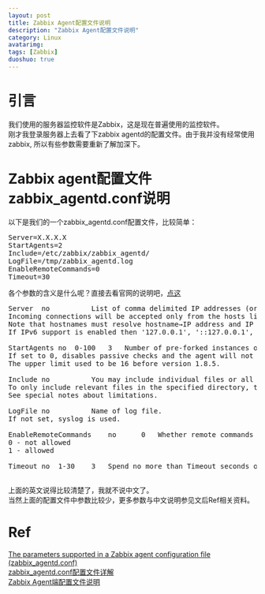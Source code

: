 ```yaml
---
layout: post
title: Zabbix Agent配置文件说明
description: "Zabbix Agent配置文件说明"
category: Linux
avatarimg: 
tags: [Zabbix]
duoshuo: true
---
```


# 引言
我们使用的服务器监控软件是Zabbix，这是现在普遍使用的监控软件。  
刚才我登录服务器上去看了下zabbix agentd的配置文件。由于我并没有经常使用zabbix, 所以有些参数需要重新了解加深下。  

# Zabbix agent配置文件zabbix_agentd.conf说明
以下是我们的一个zabbix_agentd.conf配置文件，比较简单：
<pre>
Server=X.X.X.X
StartAgents=2
Include=/etc/zabbix/zabbix_agentd/
LogFile=/tmp/zabbix_agentd.log
EnableRemoteCommands=0
Timeout=30
</pre>

各个参数的含义是什么呢？直接去看官网的说明吧，[点这](https://www.zabbix.com/documentation/2.4/manual/appendix/config/zabbix_agentd)  

<pre>
Server	no			List of comma delimited IP addresses (or hostnames) of Zabbix servers. Spaces are allowed since the Zabbix 2.2 version.
Incoming connections will be accepted only from the hosts listed here.
Note that hostnames must resolve hostname→IP address and IP address→hostname.
If IPv6 support is enabled then '127.0.0.1', '::127.0.0.1', '::ffff:127.0.0.1' are treated equally.

StartAgents	no	0-100	3	Number of pre-forked instances of zabbix_agentd that process passive checks.
If set to 0, disables passive checks and the agent will not listen on any TCP port.
The upper limit used to be 16 before version 1.8.5.

Include	no			You may include individual files or all files in a directory in the configuration file.
To only include relevant files in the specified directory, the asterisk wildcard character is supported for pattern matching. For example: /absolute/path/to/config/files/*.conf. Pattern matching is supported since Zabbix 2.4.0.
See special notes about limitations.

LogFile	no			Name of log file.
If not set, syslog is used.

EnableRemoteCommands	no		0	Whether remote commands from Zabbix server are allowed.
0 - not allowed
1 - allowed

Timeout	no	1-30	3	Spend no more than Timeout seconds on processing

</pre>

上面的英文说得比较清楚了，我就不说中文了。  
当然上面的配置文件中参数比较少，更多参数与中文说明参见文后Ref相关资料。

# Ref
[The parameters supported in a Zabbix agent configuration file (zabbix_agentd.conf)](https://www.zabbix.com/documentation/2.4/manual/appendix/config/zabbix_agentd)  
[zabbix_agentd.conf配置文件详解](http://www.ttlsa.com/zabbix/zabbix_agentd-conf-description/)  
[Zabbix Agent端配置文件说明](http://blog.chinaunix.net/uid-29155617-id-4668602.html)  



